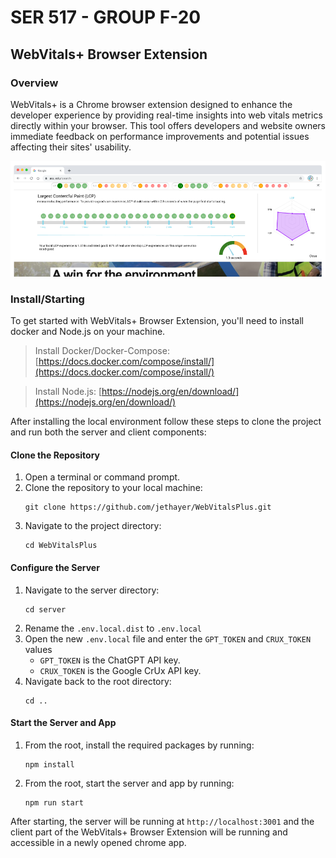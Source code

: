 # SER 517 - GROUP F-20

## WebVitals+ Browser Extension

### Overview

WebVitals+ is a Chrome browser extension designed to enhance the developer experience by providing real-time insights
into web vitals metrics directly within your browser. This tool offers developers and website owners immediate feedback
on performance improvements and potential issues affecting their sites' usability.

![WebVitals+ Screenshot](screenshot.png)


### Install/Starting

To get started with WebVitals+ Browser Extension, you'll need to install docker and Node.js on your machine.

> Install Docker/Docker-Compose: [https://docs.docker.com/compose/install/](https://docs.docker.com/compose/install/)

> Install Node.js: [https://nodejs.org/en/download/](https://nodejs.org/en/download/)

After installing the local environment follow these steps to clone the project and run both the server and client
components:

#### Clone the Repository

1. Open a terminal or command prompt.
2. Clone the repository to your local machine:
    ```
    git clone https://github.com/jethayer/WebVitalsPlus.git
    ```
3. Navigate to the project directory:
    ```
    cd WebVitalsPlus
    ```

#### Configure the Server

1. Navigate to the server directory:
    ```
    cd server
    ```
2. Rename the `.env.local.dist` to `.env.local`
3. Open the new `.env.local` file and enter the `GPT_TOKEN` and `CRUX_TOKEN` values
    - `GPT_TOKEN` is the ChatGPT API key.
    - `CRUX_TOKEN` is the Google CrUx API key.
4. Navigate back to the root directory:
    ```
    cd ..
    ```

#### Start the Server and App

1. From the root, install the required packages by running:
    ```
    npm install
    ```
2. From the root, start the server and app by running:
    ```
    npm run start
    ```

After starting, the server will be running at `http://localhost:3001` and the client part of the WebVitals+ Browser
Extension will be running and accessible in a newly opened chrome app.
